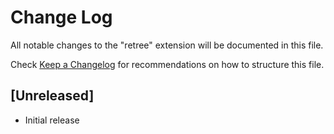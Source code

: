 # Change Log

All notable changes to the "retree" extension will be documented in this file.

Check [Keep a Changelog](http://keepachangelog.com/) for recommendations on how to structure this file.

## [Unreleased]

- Initial release